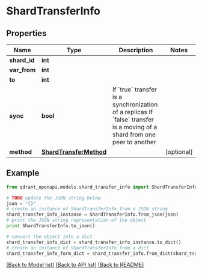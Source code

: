 # ShardTransferInfo


## Properties
Name | Type | Description | Notes
------------ | ------------- | ------------- | -------------
**shard_id** | **int** |  | 
**var_from** | **int** |  | 
**to** | **int** |  | 
**sync** | **bool** | If &#x60;true&#x60; transfer is a synchronization of a replicas If &#x60;false&#x60; transfer is a moving of a shard from one peer to another | 
**method** | [**ShardTransferMethod**](ShardTransferMethod.md) |  | [optional] 

## Example

```python
from qdrant_openapi.models.shard_transfer_info import ShardTransferInfo

# TODO update the JSON string below
json = "{}"
# create an instance of ShardTransferInfo from a JSON string
shard_transfer_info_instance = ShardTransferInfo.from_json(json)
# print the JSON string representation of the object
print ShardTransferInfo.to_json()

# convert the object into a dict
shard_transfer_info_dict = shard_transfer_info_instance.to_dict()
# create an instance of ShardTransferInfo from a dict
shard_transfer_info_form_dict = shard_transfer_info.from_dict(shard_transfer_info_dict)
```
[[Back to Model list]](../README.md#documentation-for-models) [[Back to API list]](../README.md#documentation-for-api-endpoints) [[Back to README]](../README.md)


